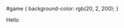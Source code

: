 <!DOCTYPE html>
<html>
  <head>
    <meta charset="utf-8">
    <css>
      #game {
        background-color: rgb(20, 2, 200);
      }
    </css>
  </head>
  <body>
    <p id = "game">Hello</p>
  </body>
</html>
